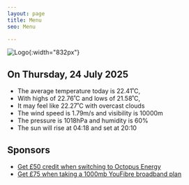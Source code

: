 ```yaml
---
layout: page
title: Menu
seo: Menu

---
```


![Logo](/images/logo.jpg){:width="832px"}

<!-- weather_marker starts -->
## On Thursday, 24 July 2025

- The average temperature today is 22.41˚C,
- With highs of 22.76˚C and lows of 21.58˚C,
- It may feel like 22.27˚C with overcast clouds
- The wind speed is 1.79m/s and visibility is 10000m
- The pressure is 1018hPa and humidity is 60%
- The sun will rise at 04:18 and set at 20:10

<!-- weather_marker ends -->

## Sponsors

- [Get £50 credit when switching to Octopus Energy](https://bit.ly/3oD1nnS)
- [Get £75 when taking a 1000mb YouFibre broadband plan](https://aklam.io/91zWhU?)

